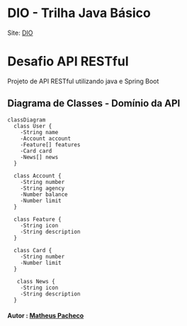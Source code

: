 # DIO - Trilha Java Básico
Site: <a href="https://www.dio.me/" target="_blank">DIO</a>

# Desafio API RESTful
Projeto de API RESTful utilizando java e Spring Boot

## Diagrama de Classes - Domínio da API

```mermaid
classDiagram
  class User {
    -String name
    -Account account
    -Feature[] features
    -Card card
    -News[] news
  }

  class Account {
    -String number
    -String agency
    -Number balance
    -Number limit
  }

  class Feature {
    -String icon
    -String description
  }

  class Card {
    -String number
    -Number limit
  }

   class News {
    -String icon
    -String description
  }
```


#### Autor : [Matheus Pacheco](https://github.com/matheuspacheco99)


